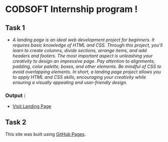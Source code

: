 # CODSOFT Internship program !

## Task 1
- *A landing page is an ideal web development project for beginners. It requires basic
knowledge of HTML and CSS. Through this project, you'll learn to create columns, divide
sections, arrange items, and add headers and footers. The most important aspect is
unleashing your creativity to design an impressive page. Pay attention to alignments,
padding, color palette, boxes, and other elements. Be mindful of CSS to avoid overlapping
elements. In short, a landing page project allows you to apply HTML and CSS skills,
encouraging your creativity while ensuring a visually appealing and user-friendly design.*

### **Output :**
- [Visit Landing Page](https://gharat-purva.github.io/CODSOFT/landing-page/)

## Task 2

This site was built using [GitHub Pages](https://pages.github.com/).
